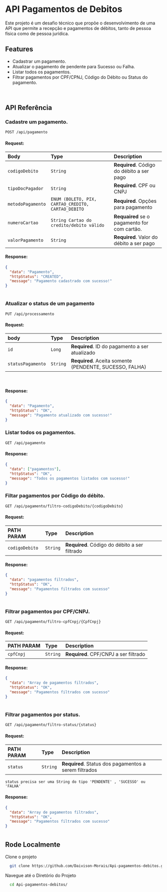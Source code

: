 # API Pagamentos de Debitos

Este projeto é um desafio técnico que propõe o desenvolvimento de uma API que permite a recepção e pagamentos de débitos, tanto de pessoa física como de pessoa jurídica.


## Features

- Cadastrar um pagamento.
- Atualizar o pagamento de pendente para Sucesso ou Falha.
- Listar todos os pagamentos.
- Filtrar pagamentos por CPF/CPNJ, Código do Débito ou Status do pagamento.

</br>

## API Referência

### Cadastre um pagamento.

```http
POST /api/pagamento
```

#### Request:

| Body              | Type     | Description                            |
| :---------------- | :------- | :------------------------------------- |
| `codigoDebito`    | `String` | **Required**. Código do débito a ser pago |
| `tipoDocPagador`  | `String` | **Required**. CPF ou CNPJ      |
| `metodoPagamento` | `ENUM (BOLETO, PIX, CARTAO_CREDITO, CARTAO_DEBITO` | **Required**. Opções para pagamento |
| `numeroCartao`        | `String Cartao do credito/debito válido` | **Requaired** se o pagamento for com cartão.             |
| `valorPagamento` | `String` | **Required**. Valor do débito a ser pago |

#### Response:

```json
{
  "data": "Pagamento",
  "httpStatus": "CREATED",
  "message": "Pagamento cadastrado com sucesso!"
}
```

#

### Atualizar o status de um pagamento

```http
PUT /api/processamento
```

#### Request:

| body              | Type     | Description                            |
| :---------------- | :------- | :------------------------------------- |
| `id`           | `Long` | **Required**. ID do pagamento a ser atualizado               |
| `statusPagamento`        | `String` | **Required**. Aceita somente (PENDENTE, SUCESSO, FALHA)            |


</br>

#### Response:

```json
{
  "data": "Pagamento",
  "httpStatus": "OK",
  "message": "Pagamento atualizado com sucesso!"
}
```

### Listar todos os pagamentos.

```http
GET /api/pagamento
```

#### Response:

```json
{
  "data": ["pagamentos"],
  "httpStatus": "OK",
  "message": "Todos os pagamentos listados com sucesso!"
}
```

### Filtar pagamentos por Código do débito.

```http
GET /api/pagamento/filtro-codigoDebito/{codigoDebito}
```

#### Request:

| PATH PARAM              | Type     | Description                            |
| :---------------- | :------- | :------------------------------------- |
| `codigoDebito`    | `String` | **Required**. Código do débito a ser filtrado |


#### Response:

```json
{
  "data": "pagamentos filtrados",
  "httpStatus": "OK",
  "message": "Pagamentos filtrados com sucesso"
}
```

#

### Filtrar pagamentos por CPF/CNPJ.

```http
GET /api/pagamento/filtro-cpfCnpj/{CpfCnpj}
```

#### Request:

| PATH PARAM              | Type     | Description                            |
| :---------------- | :------- | :------------------------------------- |
| `cpfCnpj`    | `String` | **Required**. CPF/CNPJ a ser filtrado |


#### Response:

```json
{
  "data": "Array de pagamentos filtrados",
  "httpStatus": "OK",
  "message": "Pagamentos filtrados com sucesso"
}
```

#

### Filtrar pagamentos por status.

```http
GET /api/pagamento/filtro-status/{status}
```

#### Request:

| PATH PARAM              | Type     | Description                            |
| :---------------- | :------- | :------------------------------------- |
| `status`    | `String` | **Required**. Status dos pagamentos a serem filtrados |

`status precisa ser uma String do tipo 'PENDENTE' , 'SUCESSO' ou 'FALHA'`

#### Response:

```json
{
  "data": "Array de pagamentos filtrados",
  "httpStatus": "OK",
  "message": "Pagamentos filtrados com sucesso"
}
```

#


## Rode Localmente

Clone o projeto

```bash
  git clone https://github.com/Daivison-Morais/Api-pagamentos-debitos.git
```

Navegue até o Diretório do Projeto

```bash
  cd Api-pagamentos-debitos/
```


